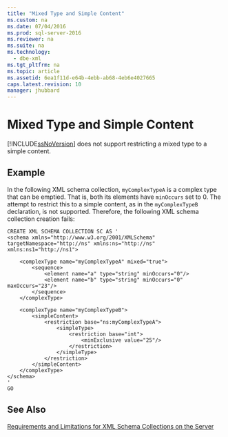 ```yaml
---
title: "Mixed Type and Simple Content"
ms.custom: na
ms.date: 07/04/2016
ms.prod: sql-server-2016
ms.reviewer: na
ms.suite: na
ms.technology: 
  - dbe-xml
ms.tgt_pltfrm: na
ms.topic: article
ms.assetid: 6ea1f11d-e64b-4ebb-ab68-4eb6e4027665
caps.latest.revision: 10
manager: jhubbard
---
```

# Mixed Type and Simple Content
[!INCLUDE[ssNoVersion](../../Topics/TopicNameContainA/includes/ssNoVersion_md.md)] does not support restricting a mixed type to a simple content.  
  
## Example  
 In the following XML schema collection, `myComplexTypeA` is a complex type that can be emptied. That is, both its elements have `minOccurs` set to 0. The attempt to restrict this to a simple content, as in the `myComplexTypeB` declaration, is not supported. Therefore, the following XML schema collection creation fails:  
  
```  
CREATE XML SCHEMA COLLECTION SC AS '  
<schema xmlns="http://www.w3.org/2001/XMLSchema" targetNamespace="http://ns" xmlns:ns="http://ns"  
xmlns:ns1="http://ns1">  
  
    <complexType name="myComplexTypeA" mixed="true">  
        <sequence>  
            <element name="a" type="string" minOccurs="0"/>  
            <element name="b" type="string" minOccurs="0" maxOccurs="23"/>  
        </sequence>  
    </complexType>  
  
    <complexType name="myComplexTypeB">  
        <simpleContent>  
            <restriction base="ns:myComplexTypeA">  
                <simpleType>  
                    <restriction base="int">  
                        <minExclusive value="25"/>  
                    </restriction>  
                </simpleType>  
            </restriction>  
        </simpleContent>  
    </complexType>  
</schema>  
'  
GO  
```  
  
## See Also  
 [Requirements and Limitations for XML Schema Collections on the Server](../../Topics/TopicNameNotContainA/Requirements-and-Limitations-for-XML-Schema-Collections-on-the-Server.md)
